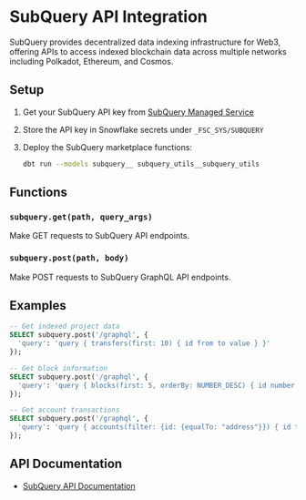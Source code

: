 # SubQuery API Integration

SubQuery provides decentralized data indexing infrastructure for Web3, offering APIs to access indexed blockchain data across multiple networks including Polkadot, Ethereum, and Cosmos.

## Setup

1. Get your SubQuery API key from [SubQuery Managed Service](https://managedservice.subquery.network/)

2. Store the API key in Snowflake secrets under `_FSC_SYS/SUBQUERY`

3. Deploy the SubQuery marketplace functions:
   ```bash
   dbt run --models subquery__ subquery_utils__subquery_utils
   ```

## Functions

### `subquery.get(path, query_args)`
Make GET requests to SubQuery API endpoints.

### `subquery.post(path, body)`
Make POST requests to SubQuery GraphQL API endpoints.

## Examples

```sql
-- Get indexed project data
SELECT subquery.post('/graphql', {
  'query': 'query { transfers(first: 10) { id from to value } }'
});

-- Get block information
SELECT subquery.post('/graphql', {
  'query': 'query { blocks(first: 5, orderBy: NUMBER_DESC) { id number timestamp } }'
});

-- Get account transactions
SELECT subquery.post('/graphql', {
  'query': 'query { accounts(filter: {id: {equalTo: "address"}}) { id transactions { nodes { id } } } }'
});
```

## API Documentation

- [SubQuery API Documentation](https://academy.subquery.network/)